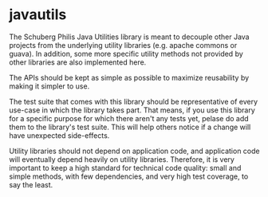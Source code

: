 javautils
=============

The Schuberg Philis Java Utilities library is meant to decouple other Java projects from the underlying utility libraries (e.g. apache commons or guava). In addition, some more specific utility methods not provided by other libraries are also implemented here.

The APIs should be kept as simple as possible to maximize reusability by making it simpler to use.

The test suite that comes with this library should be representative of every use-case in which the library takes part. That means, if you use this library for a specific purpose for which there aren't any tests yet, pelase do add them to the library's test suite. This will help others notice if a change will have unexpected side-effects.

Utility libraries should not depend on application code, and application code will eventually depend heavily on utility libraries. Therefore, it is very important to keep a high standard for technical code quality: small and simple methods, with few dependencies, and very high test coverage, to say the least.

